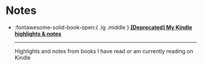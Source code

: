 # Notes

<div class="grid cards" markdown>

  - :fontawesome-solid-book-open:{ .lg .middle } __[[Deprecated] My Kindle highlights & notes](https://www.080f53.com/kindle-highlights-notes)__

    ---

    Highlights and notes from books I have read or am currently reading on Kindle

</div>
